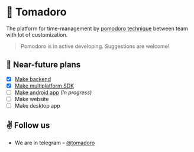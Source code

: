 # 🍅 Tomadoro
The platform for time-management by
[pomodoro technique](https://en.wikipedia.org/wiki/Pomodoro_Technique) between team with lot of customization.

> Pomodoro is in active developing. Suggestions are welcome!

## 📝 Near-future plans

- [x] [Make backend](https://github.com/tomadoro/backend)
- [x] [Make multiplatform SDK](https://github.com/tomadoro/sdk)
- [ ] [Make android app](https://github.com/tomadoro/client) _(In progress)_
- [ ] Make website
- [ ] Make desktop app

## ✌️ Follow us
- We are in telegram – [@tomadoro](https://t.me/tomadoro)
